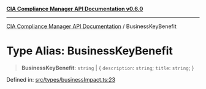 [**CIA Compliance Manager API Documentation v0.6.0**](../README.md)

***

[CIA Compliance Manager API Documentation](../globals.md) / BusinessKeyBenefit

# Type Alias: BusinessKeyBenefit

> **BusinessKeyBenefit**: `string` \| \{ `description`: `string`; `title`: `string`; \}

Defined in: [src/types/businessImpact.ts:23](https://github.com/Hack23/cia-compliance-manager/blob/main/src/types/businessImpact.ts#L23)
